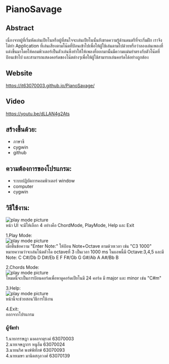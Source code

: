 # PianoSavage
## Abstract
  เนื่องจากผู้ที่เริ่มหัดเล่นเปียโนหรือผู้ที่สนใจจะเล่นเปียโนนั้นยังขาดความรู้ด้านดนตรีที่จะเริ่มฝึก เราจึงได้ทำ Application ที่เล่นเสียงตามโน๊ตที่ป้อนเข้าไปเพื่อให้ผู้ใช้เล่นตามไปด้วยหรือว่าลองเล่นเพลงที่แต่งขึ้นมาโดยให้คอมพิวเตอร์เป็นตัวเล่นซึ่งทำให้ให้เพลงที่ออกมานั้นมีความแม่นยำตรงกับตัวโน๊ตที่ป้อนเข้าไป และสามารถแสดงคอร์ดของโน๊ตต่างๆเพื่อให้ผู้ใช้สามารถเล่นคอร์ดได้อย่างถูกต้อง

## Website
https://it63070003.github.io/PianoSavage/

## Video
https://youtu.be/dLLAN4g2Ats

## สร้างขึ้นด้วย:
* ภาษาซี
* cygwin
* github

## ความต้องการของโปรแกรม:
* ระบบปฏิบัตการคอมพิวเตอร์ window
* computer
* cygwin

## วิธีใช้งาน:
![play mode picture](https://media.discordapp.net/attachments/836174851625975819/842751562065117184/UI.png)\
หน้า UI จะมีให้เลือก 4 อย่างคือ ChordMode, PlayMode, Help และ Exit


1.Play Mode:\
![play mode picture](https://media.discordapp.net/attachments/836174851625975819/842724438474489897/Play.png)\
เมื่อขึ้นข้อความ "Enter Note:" ให้ป้อน Note+Octave ตามด้วยเวลา เช่น "C3 1000" หมายความว่าจะเล่นโน้ตตัวโด octaveที่ 3 เป็นเวลา 1000 ms ในแอพนี้มี Octave:3,4,5 และมี Note: C C#/Db D D#/Eb E F F#/Gb G G#/Ab A A#/Bb B

2.Chords Mode:\
![play mode picture](https://media.discordapp.net/attachments/836174851625975819/842726546468634634/Chord.png)\
    โหมดนี้จะเป็นการป้อนคอร์ดเพื่อหาดูคอร์ดเปียโนมี 24 คอร์ด มี major และ minor เช่น "C#m"

3.Help:\
![play mode picture](https://media.discordapp.net/attachments/836174851625975819/842753470804656179/Help.png)\
    หน้านี้จะช่วยสอนวิธีการใช้งาน

4.Exit:\
    ออกจากโปรแกรม

### ผู้จัดทำ
1.นายกรรษฎา มงคลจาตุรงค์ 63070003\
2.นายเจษฎากร หนูอิ่ม 63070024\
3.นายนริศ พงษ์พิทักษ์ 63070093\
4.นายเมษา มานิตสกุลวงศ์ 63070139
